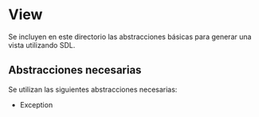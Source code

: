 # View

Se incluyen en este directorio las abstracciones básicas para generar una vista utilizando SDL.

## Abstracciones necesarias

Se utilizan las siguientes abstracciones necesarias:

* Exception